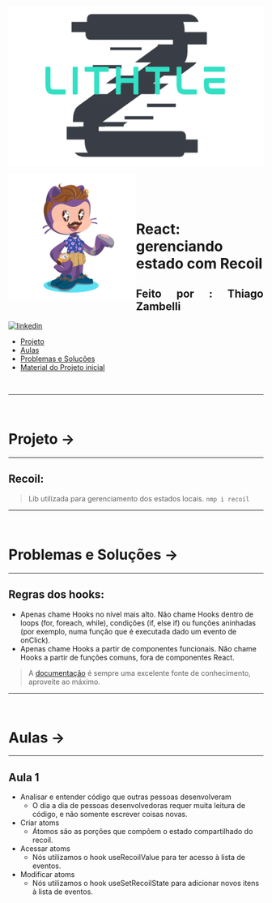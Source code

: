![Alt text](public/assets/logoLithtleZ.svg)
&nbsp;


<img align="left" width="50%" style="margin-top:-20px" src="public/assets/eu.png">

</br>
</br>

<div dsplay="inline-block">

<h1 align="justify">React: gerenciando estado com Recoil</h2>
<h2 align="justify">Feito por : Thiago Zambelli</h2>

 
  <a href="https://www.linkedin.com/in/thiagozambelli">
    <img width="80px" src="https://i.ibb.co/RyZx12b/linkedin.png" alt="linkedin" style="vertical-align:top;">
  </a>
</div>


- [Projeto](#projeto)
- [Aulas](#aulas)
- [Problemas e Soluções](#problemas-e-soluções)
- [Material do Projeto inicial](#material-do-projeto-inicial)

&nbsp;

---

&nbsp;

# Projeto -> <div id='projeto'></div>

---

## Recoil:
>Lib utilizada para gerenciamento dos estados locais. `nmp i recoil`


---

&nbsp;

# Problemas e Soluções -> <div id='problemas-e-soluções'></div>

---

## Regras dos hooks:

- Apenas chame Hooks no nível mais alto. Não chame Hooks dentro de loops (for, foreach, while), condições (if, else if) ou funções aninhadas (por exemplo, numa função que é executada dado um evento de onClick).
- Apenas chame Hooks a partir de componentes funcionais. Não chame Hooks a partir de funções comuns, fora de componentes React.

> A [documentação](https://pt-br.reactjs.org/docs/hooks-rules.html) é sempre uma excelente fonte de conhecimento, aproveite ao máximo.

---

&nbsp;

# Aulas -> <div id='aulas'></div>

---
## Aula 1

- Analisar e entender código que outras pessoas desenvolveram
  - O dia a dia de pessoas desenvolvedoras requer muita leitura de código, e não somente escrever coisas novas.
- Criar atoms
  - Átomos são as porções que compõem o estado compartilhado do recoil.
- Acessar atoms
  - Nós utilizamos o hook useRecoilValue para ter acesso à lista de eventos.
- Modificar atoms
  - Nós utilizamos o hook useSetRecoilState para adicionar novos itens à lista de eventos.